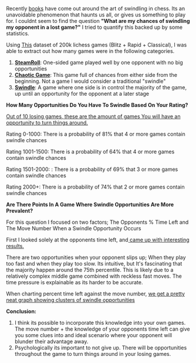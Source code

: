 Recently [books](https://www.amazon.com/Complete-Chess-Swindler-Points-Positions/dp/9056919113/ref=sr_1_4?crid=3W3KRYLEVGMRW&keywords=swindling+chess&qid=1652719878&sprefix=swindling+chess%2Caps%2C88&sr=8-4) have come out around the art of swindling in chess. Its an unavoidable phenomenon that haunts us all, or gives us something to play for. I couldnt seem to find the question **"What are my chances of swindling my opponent in a lost game?"** I tried to quantify this backed up by some statistics.

Using [This](https://web.chessdigits.com/data) dataset of 200k lichess games (Blitz + Rapid + Classical), I was able to extract out how many games were in the following categories.

1. **[SteamRoll](https://i.imgur.com/IN1Dz1K.jpg)**:  One-sided game played well by one opponent with no big opportunities
2. **[Chaotic Game](https://i.imgur.com/NpdUya9.jpg)**: This game full of chances from either side from the beginning. Not a game I would consider a  traditional "swindle"
3. **[Swindle](https://i.imgur.com/vHzNvs4.jpg)**: A game where one side is in control the majority of the game, up until an opportunity for the opponent at a later stage




**How Many Opportunities Do You Have To Swindle Based On Your Rating?**

[Out of 10 losing games, these are the amount of games You will have an opportunity to turn things around.](https://i.imgur.com/Y1p5spI.jpg)

Rating 0-1000: There is a probability of 81% that 4 or more games contain swindle chances

Rating 1001-1500:  There is a probability of 64% that 4 or more games contain swindle chances

Rating 1501-2000: : There is a probability of 69% that 3 or more games contain swindle chances

Rating  2000+:  There is a probability of 74% that 2 or more games contain swindle chances

**Are There Points In A Game Where Swindle Opportunities Are More Prevalent?**

For this question I focused on two factors;  The Opponents % Time Left and The Move Number When a Swindle Opportunity Occurs

First I looked solely at the opponents time left, and[ came up with interesting results.](https://i.imgur.com/6pAIeDB.jpg)

There are two opportunities when your opponent slips up; When they play too fast and when they play too slow. Its intuitive, but It's fascinating that the majority happen around the 75th percentile. This is likely due to a relatively complex middle game combined with reckless fast moves. The time pressure is explainable as its harder to be accurate.

When charting percent time left against the move number,  [we get a pretty neat graph showing clusters of swindle opportunities](https://i.imgur.com/rKRKNhm.jpg)


**Conclusion:**

1. I think its possible to incorporate this knowledge into your own games. The move number + the knowledge of your opponents time left can give you some clues into and ideal scenario where your opponent will blunder their advantage away.
2. Psychologically its important to not give up. There will be opportunities throughout the game to turn things around in your losing games.


